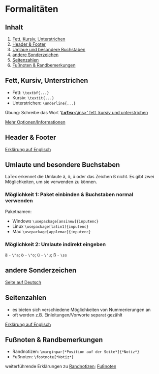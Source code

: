 # Formalitäten

## Inhalt
1. [Fett, Kursiv, Unterstrichen](#6)
2. [Header & Footer](#1)
3. [Umlaue und besondere Buchstaben](#2)
4. [andere Sonderzeichen](#3)
5. [Seitenzahlen](#4)
6. [Fußnoten & Randbemerkungen](#5)

## Fett, Kursiv, Unterstrichen <a name="6"></a>

- Fett: `\textbf{...}`
- Kursiv: `\textit{...}`
- Unterstrichen: `\underline{...}`

Übung: Schreibe das Wort '<ins>***LaTex***<\ins>' fett, kursiv und unterstrichen

[Mehr Optionen/Informationen](https://de.overleaf.com/learn/latex/Bold%2C_italics_and_underlining)

## Header & Footer <a name="1"></a>
[Erklärung auf Englisch](https://de.overleaf.com/learn/latex/Headers_and_footers#Standard_page_styles)

## Umlaute und besondere Buchstaben <a name="2"></a>

LaTex erkennet die Umlaute ä, ö, ü oder das Zeichen ß nicht. Es gibt zwei Möglichkeiten, um sie verwenden zu können.

### Möglichkeit 1: Paket einbinden & Buchstaben normal verwenden 

Paketnamen: 

- Windows `\usepackage[ansinew]{inputenc}`
- Linux `\usepackage[latin1]{inputenc}`
- Mac `\usepackage[applemac]{inputenc}`

### Möglichkeit 2: Umlaute indirekt eingeben

ä - `\"a`; ö - `\"o`; ü - `\"u`; ß - `\ss`

## andere Sonderzeichen <a name="3"></a>

[Seite auf Deutsch](https://de.wikibooks.org/wiki/LaTeX-Kompendium:_Sonderzeichen)

## Seitenzahlen <a name="4"></a>

- es bieten sich verschiedene Möglichkeiten von Nummerierungen an
- oft werden z.B. Einleitungen/Vorworte separat gezählt

[Erklärung auf Englisch](https://de.overleaf.com/learn/latex/Page_numbering)

## Fußnoten & Randbemerkungen <a name="5"></a>

- Randnotizen: `\marginpar[*Position auf der Seite*]{*Notiz*}`
- Fußnoten: `\footnote{*Notiz*}`

weiterführende Erklärungen zu [Randnotizen](https://de.overleaf.com/learn/latex/Margin_notes); [Fußnoten](https://de.overleaf.com/learn/latex/Footnotes)

